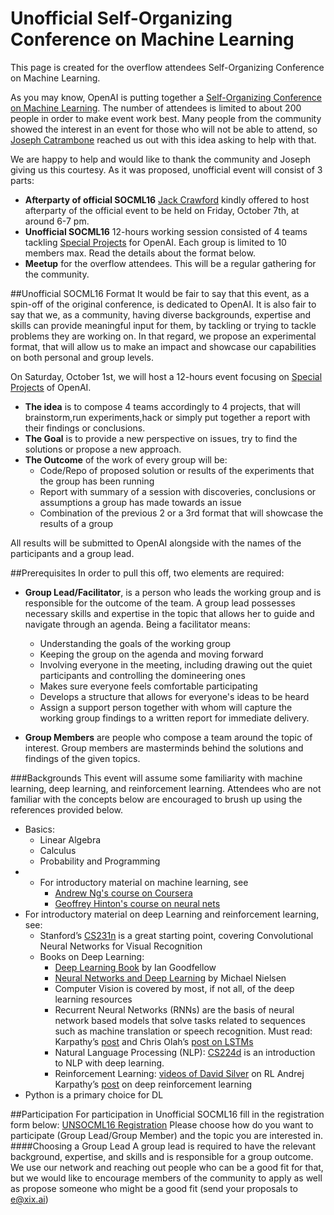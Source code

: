 # Unofficial Self-Organizing Conference on Machine Learning
This page is created for the overflow attendees Self-Organizing Conference on Machine Learning. 

As you may know, OpenAI is putting together a [Self-Organizing Conference on Machine Learning](https://github.com/openai/socml16/wiki). The number of attendees is limited to about 200 people in order to make event work best. Many people from the community showed the interest in an event for those who will not be able to attend, so [Joseph Catrambone](https://github.com/JosephCatrambone) reached us out with this idea asking to help with that.

We are happy to help and would like to thank the community and Joseph giving us this courtesy. As it was proposed, unofficial event will consist of 3 parts:
- **Afterparty of official SOCML16** [Jack Crawford](https://github.com/jackccrawford) kindly offered to host afterparty of the official event to be held on Friday, October 7th, at around 6-7 pm. 
- **Unofficial SOCML16** 12-hours working session consisted of 4 teams tackling [Special Projects](https://openai.com/blog/special-projects/) for OpenAI. Each group is limited to 10 members max. Read the details about the format below.
- **Meetup** for the overflow attendees. This will be a regular gathering for the community.

##Unofficial SOCML16 Format
It would be fair to say that this event, as a spin-off of the original conference, is dedicated to OpenAI. It is also fair to say that we, as a community, having diverse backgrounds, expertise and skills can provide meaningful input for them, by tackling or trying to tackle problems they are working on. In that regard, we propose an experimental format, that will allow us to make an impact and showcase our capabilities on both personal and group levels.

On Saturday, October 1st, we will host a 12-hours event focusing on [Special Projects](https://openai.com/blog/special-projects/) of OpenAI.
- **The idea** is to compose 4 teams accordingly to 4 projects, that will brainstorm,run experiments,hack or simply put together a report with their findings or conclusions. 
- **The Goal** is to provide a new perspective on issues, try to find the solutions or propose a new approach.
- **The Outcome** of the work of every group will be:
  * Code/Repo of proposed solution or results of the experiments that the group has been running
  * Report with summary of a session with discoveries, conclusions or assumptions a group has made towards an issue
  * Combination of the previous 2 or a 3rd format that will showcase the results of a group

All results will be submitted to OpenAI alongside with the names of the participants and a group lead.

##Prerequisites
In order to pull this off, two elements are required:
- **Group Lead/Facilitator**, is a person who leads the working group and is responsible for the outcome of the team. A group lead possesses necessary skills and expertise in the topic that allows her to guide and navigate through an agenda. Being a facilitator means:
  * Understanding the goals of the working group
  * Keeping the group on the agenda and moving forward
  * Involving everyone in the meeting, including drawing out the quiet participants and controlling the domineering ones
  * Makes sure everyone feels comfortable participating
  * Develops a structure that allows for everyone's ideas to be heard
  * Assign a support person together with whom will capture the working group findings to a written report
for immediate delivery.

- **Group Members** are people who compose a team around the topic of interest. Group members are masterminds behind the solutions and findings of the given topics. 

###Backgrounds 
This event will assume some familiarity with machine learning, deep learning, and reinforcement learning. Attendees who are not familiar with the concepts below are encouraged to brush up using the references provided below.
- Basics:
  * Linear Algebra
  * Calculus 
  * Probability and Programming 
- * For introductory material on machine learning, see
      - [Andrew Ng's course on Coursera](https://www.coursera.org/learn/machine-learning/)
      - [Geoffrey Hinton's course on neural nets](https://www.coursera.org/course/neuralnets)
- For introductory material on deep Learning and reinforcement learning, see:
  * Stanford’s [CS231n](http://cs231n.stanford.edu/) is a great starting point, covering Convolutional Neural Networks for Visual Recognition
  * Books on Deep Learning:
      - [Deep Learning Book](http://www.deeplearningbook.org/) by Ian Goodfellow
      - [Neural Networks and Deep Learning](http://neuralnetworksanddeeplearning.com/) by Michael Nielsen 
      - Computer Vision is covered by most, if not all, of the deep learning resources 
      - Recurrent Neural Networks (RNNs) are the basis of neural network based models that solve tasks related to sequences such as machine translation or speech recognition. Must read: Karpathy’s [post](http://karpathy.github.io/2015/05/21/rnn-effectiveness/)  and Chris Olah’s [post on LSTMs](http://colah.github.io/posts/2015-08-Understanding-LSTMs/)
      - Natural Language Processing (NLP): [CS224d](http://cs224d.stanford.edu/) is an introduction to NLP with deep learning. 
      - Reinforcement Learning: [videos of David Silver](http://www0.cs.ucl.ac.uk/staff/d.silver/web/Teaching.html) on RL Andrej Karpathy’s [post](http://karpathy.github.io/2016/05/31/rl/) on deep reinforcement learning 
- Python is a primary choice for DL

##Participation
For participation in Unofficial SOCML16 fill in the registration form below:
[UNSOCML16 Registration](https://goo.gl/forms/n3GFzLdOAISs13Rv2)
Please choose how do you want to participate (Group Lead/Group Member) and the topic you are interested in.
####Choosing a Group Lead
A group lead is required to have the relevant background, expertise, and skills and is responsible for a group outcome. We use our network and reaching out people who can be a good fit for that, but we would like to encourage members of the community to apply as well as propose someone who might be a good fit (send your proposals to e@xix.ai)






